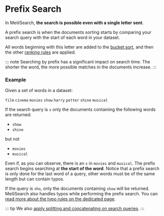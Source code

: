 # Prefix Search

In MeiliSearch, **the search is possible even with a single letter sent**.

A prefix search is when the documents sorting starts by comparing your search query with the start of each word in your dataset.

All words beginning with this letter are added to the [bucket sort](/guides/advanced_guides/bucket_sort.md), and then the other [ranking rules](/guides/main_concepts/relevancy.md) are applied.

::: note
Searching by prefix has a significant impact on search time. The shorter the word, the more possible matches in the documents increase.
:::

### Example

Given a set of words in a dataset:

`film` `cinema` `movies` `show` `harry` `potter` `shine` `musical`

If the search query is `s` only the documents containing the following words are returned:

- `show`
- `shine`

but not

- `movies`
- `musical`

Even if, as you can observe, there is an `s` in `movies` and `musical`. The prefix search begins searching at **the start of the word**. Notice that a prefix search is only done for the last word of a query, other words must be of the same length but can contain typos.

If the query is `sho`, only the documents containing `show` will be returned. MeiliSearch also handles typos while performing the prefix search. You can [read more about the typo rules on the dedicated page](/guides/advanced_guides/typotolerance.md#typo-tolerance-rules).

::: tip
We also [apply splitting and concatenating on search queries](/guides/advanced_guides/concat.md).
:::
